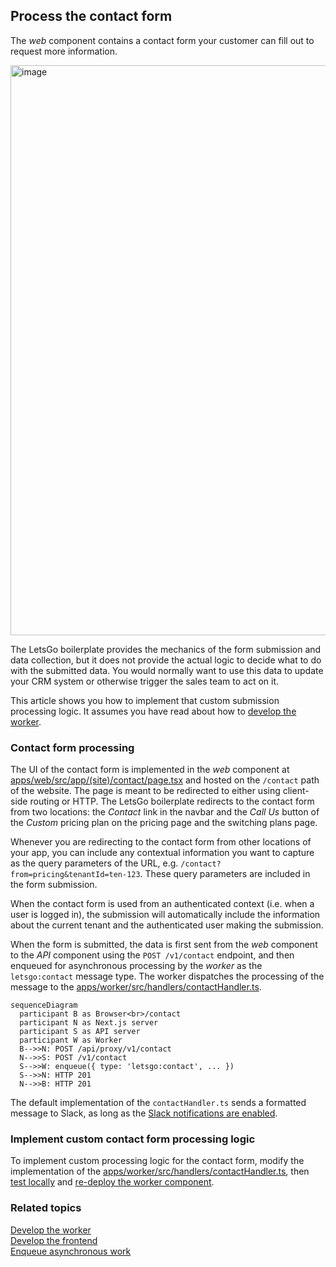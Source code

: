 ## Process the contact form

The _web_ component contains a contact form your customer can fill out to request more information.

<img width="912" alt="image" src="https://github.com/tjanczuk/letsgo/assets/822369/b7365637-0e2f-4526-affa-ea721764bed3">

The LetsGo boilerplate provides the mechanics of the form submission and data collection, but it does not provide the actual logic to decide what to do with the submitted data. You would normally want to use this data to update your CRM system or otherwise trigger the sales team to act on it.

This article shows you how to implement that custom submission processing logic. It assumes you have read about how to [develop the worker](./develop-the-worker.md).

### Contact form processing

The UI of the contact form is implemented in the _web_ component at [apps/web/src/app/(site)/contact/page.tsx](<../../apps/web/src/app/(site)/contact/page.tsx>) and hosted on the `/contact` path of the website. The page is meant to be redirected to either using client-side routing or HTTP. The LetsGo boilerplate redirects to the contact form from two locations: the _Contact_ link in the navbar and the _Call Us_ button of the _Custom_ pricing plan on the pricing page and the switching plans page.

Whenever you are redirecting to the contact form from other locations of your app, you can include any contextual information you want to capture as the query parameters of the URL, e.g. `/contact?from=pricing&tenantId=ten-123`. These query parameters are included in the form submission.

When the contact form is used from an authenticated context (i.e. when a user is logged in), the submission will automatically include the information about the current tenant and the authenticated user making the submission.

When the form is submitted, the data is first sent from the _web_ component to the _API_ component using the `POST /v1/contact` endpoint, and then enqueued for asynchronous processing by the _worker_ as the `letsgo:contact` message type. The worker dispatches the processing of the message to the [apps/worker/src/handlers/contactHandler.ts](../../apps/worker/src/handlers/contactHandler.ts).

```mermaid
sequenceDiagram
  participant B as Browser<br>/contact
  participant N as Next.js server
  participant S as API server
  participant W as Worker
  B-->>N: POST /api/proxy/v1/contact
  N-->>S: POST /v1/contact
  S-->>W: enqueue({ type: 'letsgo:contact', ... })
  S-->>N: HTTP 201
  N-->>B: HTTP 201
```

The default implementation of the `contactHandler.ts` sends a formatted message to Slack, as long as the [Slack notifications are enabled](./send-notifications-to-slack.md).

### Implement custom contact form processing logic

To implement custom processing logic for the contact form, modify the implementation of the [apps/worker/src/handlers/contactHandler.ts](../../apps/worker/src/handlers/contactHandler.ts), then [test locally](./run-locally.md) and [re-deploy the worker component](../tutorials/re-deploying-to-aws.md).

### Related topics

[Develop the worker](./develop-the-worker.md)  
[Develop the frontend](./develop-the-frontend.md)  
[Enqueue asynchronous work](./enqueue-asynchronous-work.md)
